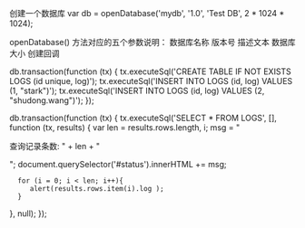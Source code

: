 创建一个数据库
var db = openDatabase('mydb', '1.0', 'Test DB', 2 * 1024 * 1024);

openDatabase() 方法对应的五个参数说明：
数据库名称
版本号
描述文本
数据库大小
创建回调


db.transaction(function (tx) {
   tx.executeSql('CREATE TABLE IF NOT EXISTS LOGS (id unique, log)');
   tx.executeSql('INSERT INTO LOGS (id, log) VALUES (1, "stark")');
   tx.executeSql('INSERT INTO LOGS (id, log) VALUES (2, "shudong.wang")');
});
 
db.transaction(function (tx) {
   tx.executeSql('SELECT * FROM LOGS', [], function (tx, results) {
      var len = results.rows.length, i;
      msg = "<p>查询记录条数: " + len + "</p>";
      document.querySelector('#status').innerHTML +=  msg;
    
      for (i = 0; i < len; i++){
         alert(results.rows.item(i).log );
      }
    
   }, null);
});